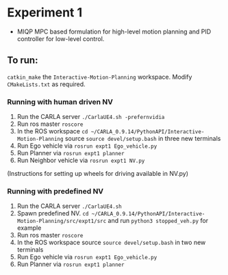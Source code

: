 # Experiment 1 
- MIQP MPC based formulation for high-level motion planning and PID controller for low-level control.

## To run:
`catkin_make` the `Interactive-Motion-Planning` workspace. Modify `CMakeLists.txt` as required.

### Running with human driven NV
1. Run the CARLA server `./CarlaUE4.sh -prefernvidia`
2. Run ros master `roscore`
3. In the ROS workspace `cd ~/CARLA_0.9.14/PythonAPI/Interactive-Motion-Planning` source `source devel/setup.bash` in three new terminals
4. Run Ego vehicle via `rosrun expt1 Ego_vehicle.py`
5. Run Planner via `rosrun expt1 planner`
6. Run Neighbor vehicle via `rosrun expt1 NV.py`

(Instructions for setting up wheels for driving available in NV.py)

### Running with predefined NV
1. Run the CARLA server `./CarlaUE4.sh`
2. Spawn predefined NV. `cd ~/CARLA_0.9.14/PythonAPI/Interactive-Motion-Planning/src/expt1/src` and run `python3 stopped_veh.py` for example
3. Run ros master `roscore`
4. In the ROS workspace source `source devel/setup.bash` in two new terminals
5. Run Ego vehicle via `rosrun expt1 Ego_vehicle.py`
6. Run Planner via `rosrun expt1 planner`